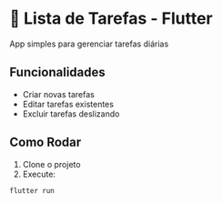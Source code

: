 # 📝 Lista de Tarefas - Flutter

App simples para gerenciar tarefas diárias

## Funcionalidades

- Criar novas tarefas
- Editar tarefas existentes  
- Excluir tarefas deslizando

## Como Rodar

1. Clone o projeto
2. Execute:
```bash
flutter run
